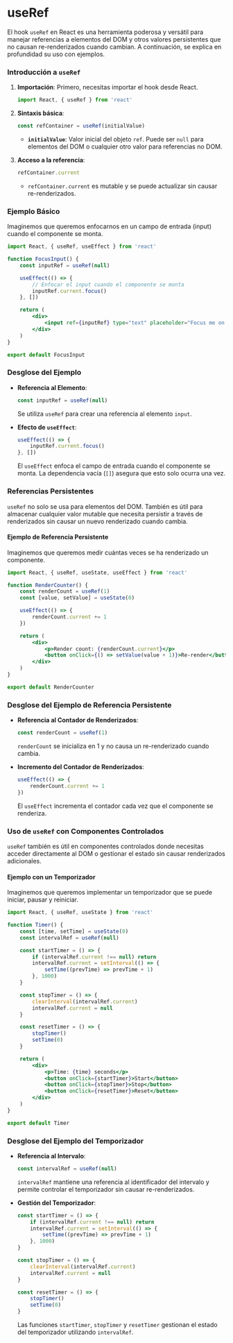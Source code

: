 # useRef

El hook `useRef` en React es una herramienta poderosa y versátil para manejar referencias a elementos del DOM y otros valores persistentes que no causan re-renderizados cuando cambian. A continuación, se explica en profundidad su uso con ejemplos.

### Introducción a `useRef`

1. **Importación**: Primero, necesitas importar el hook desde React.

    ```jsx
    import React, { useRef } from 'react'
    ```

2. **Sintaxis básica**:

    ```jsx
    const refContainer = useRef(initialValue)
    ```

    - **`initialValue`**: Valor inicial del objeto `ref`. Puede ser `null` para elementos del DOM o cualquier otro valor para referencias no DOM.

3. **Acceso a la referencia**:
    ```jsx
    refContainer.current
    ```
    - `refContainer.current` es mutable y se puede actualizar sin causar re-renderizados.

### Ejemplo Básico

Imaginemos que queremos enfocarnos en un campo de entrada (input) cuando el componente se monta.

```jsx
import React, { useRef, useEffect } from 'react'

function FocusInput() {
    const inputRef = useRef(null)

    useEffect(() => {
        // Enfocar el input cuando el componente se monta
        inputRef.current.focus()
    }, [])

    return (
        <div>
            <input ref={inputRef} type="text" placeholder="Focus me on mount" />
        </div>
    )
}

export default FocusInput
```

### Desglose del Ejemplo

-   **Referencia al Elemento**:

    ```jsx
    const inputRef = useRef(null)
    ```

    Se utiliza `useRef` para crear una referencia al elemento `input`.

-   **Efecto de `useEffect`**:
    ```jsx
    useEffect(() => {
        inputRef.current.focus()
    }, [])
    ```
    El `useEffect` enfoca el campo de entrada cuando el componente se monta. La dependencia vacía (`[]`) asegura que esto solo ocurra una vez.

### Referencias Persistentes

`useRef` no solo se usa para elementos del DOM. También es útil para almacenar cualquier valor mutable que necesita persistir a través de renderizados sin causar un nuevo renderizado cuando cambia.

#### Ejemplo de Referencia Persistente

Imaginemos que queremos medir cuántas veces se ha renderizado un componente.

```jsx
import React, { useRef, useState, useEffect } from 'react'

function RenderCounter() {
    const renderCount = useRef(1)
    const [value, setValue] = useState(0)

    useEffect(() => {
        renderCount.current += 1
    })

    return (
        <div>
            <p>Render count: {renderCount.current}</p>
            <button onClick={() => setValue(value + 1)}>Re-render</button>
        </div>
    )
}

export default RenderCounter
```

### Desglose del Ejemplo de Referencia Persistente

-   **Referencia al Contador de Renderizados**:

    ```jsx
    const renderCount = useRef(1)
    ```

    `renderCount` se inicializa en 1 y no causa un re-renderizado cuando cambia.

-   **Incremento del Contador de Renderizados**:
    ```jsx
    useEffect(() => {
        renderCount.current += 1
    })
    ```
    El `useEffect` incrementa el contador cada vez que el componente se renderiza.

### Uso de `useRef` con Componentes Controlados

`useRef` también es útil en componentes controlados donde necesitas acceder directamente al DOM o gestionar el estado sin causar renderizados adicionales.

#### Ejemplo con un Temporizador

Imaginemos que queremos implementar un temporizador que se puede iniciar, pausar y reiniciar.

```jsx
import React, { useRef, useState } from 'react'

function Timer() {
    const [time, setTime] = useState(0)
    const intervalRef = useRef(null)

    const startTimer = () => {
        if (intervalRef.current !== null) return
        intervalRef.current = setInterval(() => {
            setTime((prevTime) => prevTime + 1)
        }, 1000)
    }

    const stopTimer = () => {
        clearInterval(intervalRef.current)
        intervalRef.current = null
    }

    const resetTimer = () => {
        stopTimer()
        setTime(0)
    }

    return (
        <div>
            <p>Time: {time} seconds</p>
            <button onClick={startTimer}>Start</button>
            <button onClick={stopTimer}>Stop</button>
            <button onClick={resetTimer}>Reset</button>
        </div>
    )
}

export default Timer
```

### Desglose del Ejemplo del Temporizador

-   **Referencia al Intervalo**:

    ```jsx
    const intervalRef = useRef(null)
    ```

    `intervalRef` mantiene una referencia al identificador del intervalo y permite controlar el temporizador sin causar re-renderizados.

-   **Gestión del Temporizador**:

    ```jsx
    const startTimer = () => {
        if (intervalRef.current !== null) return
        intervalRef.current = setInterval(() => {
            setTime((prevTime) => prevTime + 1)
        }, 1000)
    }

    const stopTimer = () => {
        clearInterval(intervalRef.current)
        intervalRef.current = null
    }

    const resetTimer = () => {
        stopTimer()
        setTime(0)
    }
    ```

    Las funciones `startTimer`, `stopTimer` y `resetTimer` gestionan el estado del temporizador utilizando `intervalRef`.
